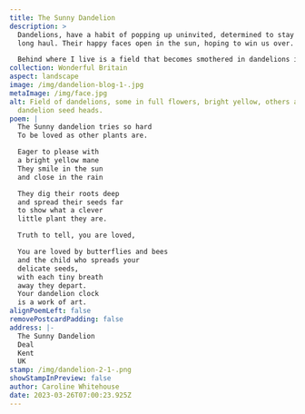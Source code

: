 ```yaml
---
title: The Sunny Dandelion
description: >
  Dandelions, have a habit of popping up uninvited, determined to stay for the
  long haul. Their happy faces open in the sun, hoping to win us over. 

  Behind where I live is a field that becomes smothered in dandelions in the spring, it is joyful. All too soon, due to the hard-working bees and other accommodating insects, the intricate seed heads are ready to set sail. It is mesmerising to watch them take flight.
collection: Wonderful Britain
aspect: landscape
image: /img/dandelion-blog-1-.jpg
metaImage: /img/face.jpg
alt: Field of dandelions, some in full flowers, bright yellow, others are
  dandelion seed heads.
poem: |
  The Sunny dandelion tries so hard
  To be loved as other plants are.

  Eager to please with 
  a bright yellow mane
  They smile in the sun
  and close in the rain

  They dig their roots deep
  and spread their seeds far
  to show what a clever 
  little plant they are.

  Truth to tell, you are loved,

  You are loved by butterflies and bees
  and the child who spreads your
  delicate seeds, 
  with each tiny breath
  away they depart.
  Your dandelion clock 
  is a work of art.
alignPoemLeft: false
removePostcardPadding: false
address: |-
  The Sunny Dandelion
  Deal
  Kent
  UK
stamp: /img/dandelion-2-1-.png
showStampInPreview: false
author: Caroline Whitehouse
date: 2023-03-26T07:00:23.925Z
---
```

